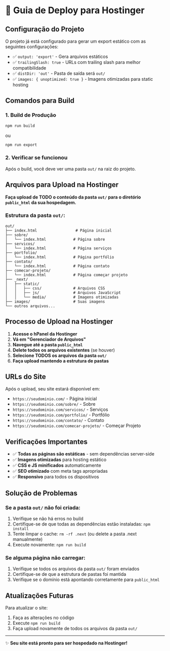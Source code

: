 # 🚀 Guia de Deploy para Hostinger

## Configuração do Projeto

O projeto já está configurado para gerar um export estático com as seguintes configurações:

- ✅ `output: 'export'` - Gera arquivos estáticos
- ✅ `trailingSlash: true` - URLs com trailing slash para melhor compatibilidade
- ✅ `distDir: 'out'` - Pasta de saída será `out/`
- ✅ `images: { unoptimized: true }` - Imagens otimizadas para static hosting

## Comandos para Build

### 1. Build de Produção

```bash
npm run build
```

ou

```bash
npm run export
```

### 2. Verificar se funcionou

Após o build, você deve ver uma pasta `out/` na raiz do projeto.

## Arquivos para Upload na Hostinger

**Faça upload de TODO o conteúdo da pasta `out/` para o diretório `public_html` da sua hospedagem.**

### Estrutura da pasta `out/`:

```
out/
├── index.html                 # Página inicial
├── sobre/
│   └── index.html            # Página sobre
├── servicos/
│   └── index.html            # Página serviços
├── portfolio/
│   └── index.html            # Página portfólio
├── contato/
│   └── index.html            # Página contato
├── comecar-projeto/
│   └── index.html            # Página começar projeto
├── _next/
│   ├── static/
│   │   ├── css/              # Arquivos CSS
│   │   ├── js/               # Arquivos JavaScript
│   │   └── media/            # Imagens otimizadas
├── images/                   # Suas imagens
└── outros arquivos...
```

## Processo de Upload na Hostinger

1. **Acesse o hPanel da Hostinger**
2. **Vá em "Gerenciador de Arquivos"**
3. **Navegue até a pasta `public_html`**
4. **Delete todos os arquivos existentes** (se houver)
5. **Selecione TODOS os arquivos da pasta `out/`**
6. **Faça upload mantendo a estrutura de pastas**

## URLs do Site

Após o upload, seu site estará disponível em:

- `https://seudominio.com/` - Página inicial
- `https://seudominio.com/sobre/` - Sobre
- `https://seudominio.com/servicos/` - Serviços
- `https://seudominio.com/portfolio/` - Portfólio
- `https://seudominio.com/contato/` - Contato
- `https://seudominio.com/comecar-projeto/` - Começar Projeto

## Verificações Importantes

- ✅ **Todas as páginas são estáticas** - sem dependências server-side
- ✅ **Imagens otimizadas** para hosting estático
- ✅ **CSS e JS minificados** automaticamente
- ✅ **SEO otimizado** com meta tags apropriadas
- ✅ **Responsivo** para todos os dispositivos

## Solução de Problemas

### Se a pasta `out/` não foi criada:

1. Verifique se não há erros no build
2. Certifique-se de que todas as dependências estão instaladas: `npm install`
3. Tente limpar o cache: `rm -rf .next` (ou delete a pasta .next manualmente)
4. Execute novamente: `npm run build`

### Se alguma página não carregar:

1. Verifique se todos os arquivos da pasta `out/` foram enviados
2. Certifique-se de que a estrutura de pastas foi mantida
3. Verifique se o domínio está apontando corretamente para `public_html`

## Atualizações Futuras

Para atualizar o site:

1. Faça as alterações no código
2. Execute `npm run build`
3. Faça upload novamente de todos os arquivos da pasta `out/`

---

✨ **Seu site está pronto para ser hospedado na Hostinger!**
